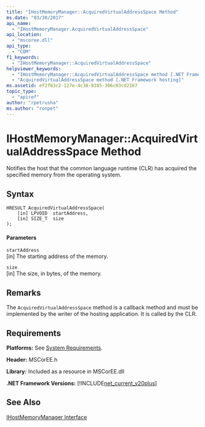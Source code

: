 ```yaml
---
title: "IHostMemoryManager::AcquiredVirtualAddressSpace Method"
ms.date: "03/30/2017"
api_name: 
  - "IHostMemoryManager.AcquiredVirtualAddressSpace"
api_location: 
  - "mscoree.dll"
api_type: 
  - "COM"
f1_keywords: 
  - "IHostMemoryManager::AcquiredVirtualAddressSpace"
helpviewer_keywords: 
  - "IHostMemoryManager::AcquiredVirtualAddressSpace method [.NET Framework hosting]"
  - "AcquiredVirtualAddressSpace method [.NET Framework hosting]"
ms.assetid: ef2f83c2-127e-4c38-8385-306c03cd2167
topic_type: 
  - "apiref"
author: "rpetrusha"
ms.author: "ronpet"
---
```

# IHostMemoryManager::AcquiredVirtualAddressSpace Method
Notifies the host that the common language runtime (CLR) has acquired the specified memory from the operating system.  
  
## Syntax  
  
```  
HRESULT AcquiredVirtualAddressSpace(  
    [in] LPVOID  startAddress,  
    [in] SIZE_T  size  
);  
```  
  
#### Parameters  
 `startAddress`  
 [in] The starting address of the memory.  
  
 `size`  
 [in] The size, in bytes, of the memory.  
  
## Remarks  
 The `AcquiredVirtualAddressSpace` method is a callback method and must be implemented by the writer of the hosting application. It is called by the CLR.  
  
## Requirements  
 **Platforms:** See [System Requirements](../../../../docs/framework/get-started/system-requirements.md).  
  
 **Header:** MSCorEE.h  
  
 **Library:** Included as a resource in MSCorEE.dll  
  
 **.NET Framework Versions:** [!INCLUDE[net_current_v20plus](../../../../includes/net-current-v20plus-md.md)]  
  
## See Also  
 [IHostMemoryManager Interface](../../../../docs/framework/unmanaged-api/hosting/ihostmemorymanager-interface.md)
